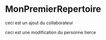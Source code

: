 # MonPremierRepertoire

ceci est un ajout du collaborateur

ceci est une modification du personne tierce
